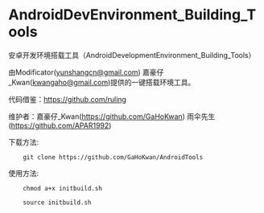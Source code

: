 AndroidDevEnvironment_Building_Tools
====================================

安卓开发环境搭载工具（AndroidDevelopmentEnvironment_Building_Tools）

由Modificator(yunshangcn@gmail.com) 嘉豪仔_Kwan(kwangaho@gmail.com)提供的一键搭载环境工具。

代码借鉴：https://github.com/ruling

维护者：嘉豪仔_Kwan(https://github.com/GaHoKwan) 雨伞先生(https://github.com/APAR1992)

下载方法:

        git clone https://github.com/GaHoKwan/AndroidTools

使用方法:

        chmod a+x initbuild.sh

        source initbuild.sh
